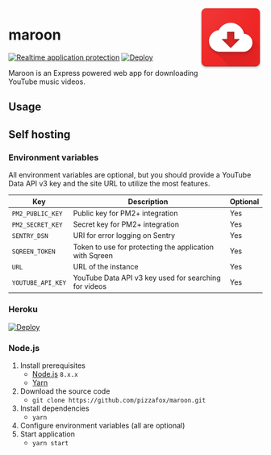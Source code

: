 <img src="./public/img/logo.png" width="25%" align="right">

# maroon

[![Realtime application protection](https://s3-eu-west-1.amazonaws.com/sqreen-assets/badges/20171107/sqreen-light-badge.svg)](https://www.sqreen.io/?utm_source=badge) [![Deploy](https://www.herokucdn.com/deploy/button.svg)](https://heroku.com/deploy?template=https://github.com/pizzafox/maroon/tree/master)

Maroon is an Express powered web app for downloading YouTube music videos.

## Usage

## Self hosting

### Environment variables

All environment variables are optional, but you should provide a YouTube Data API v3 key and the site URL to utilize the most features.

| Key               | Description                                             | Optional |
|-------------------|---------------------------------------------------------|----------|
| `PM2_PUBLIC_KEY`  | Public key for PM2+ integration                         | Yes      |
| `PM2_SECRET_KEY`  | Secret key for PM2+ integration                         | Yes      |
| `SENTRY_DSN`      | URI for error logging on Sentry                         | Yes      |
| `SQREEN_TOKEN`    | Token to use for protecting the application with Sqreen | Yes      |
| `URL`             | URL of the instance                                     | Yes      |
| `YOUTUBE_API_KEY` | YouTube Data API v3 key used for searching for videos   | Yes      |

### Heroku

[![Deploy](https://www.herokucdn.com/deploy/button.svg)](https://heroku.com/deploy?template=https://github.com/pizzafox/maroon/tree/master)

### Node.js

1. Install prerequisites
    - [Node.js](https://nodejs.org) `8.x.x`
    - [Yarn](https://yarnpkg.com)
2. Download the source code
    - `git clone https://github.com/pizzafox/maroon.git`
3. Install dependencies
    - `yarn`
4. Configure environment variables (all are optional)
5. Start application
    - `yarn start`
